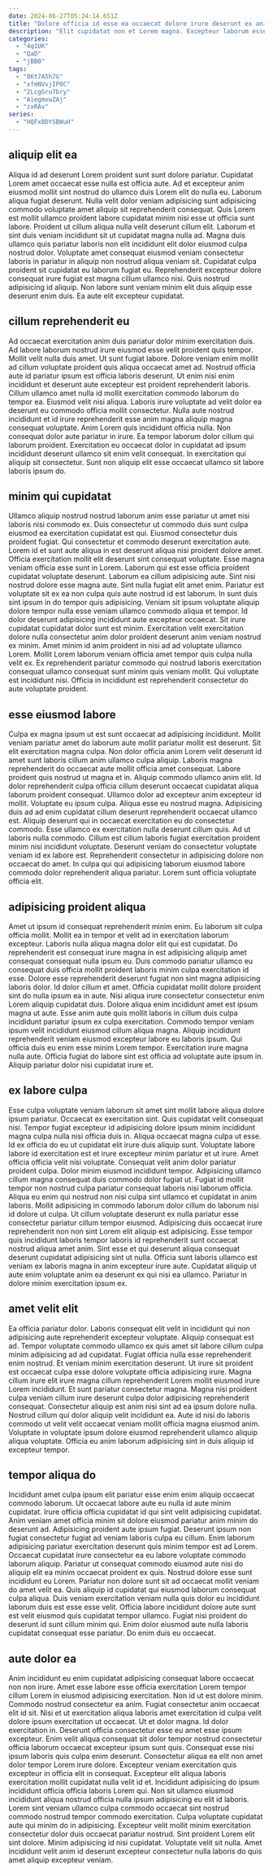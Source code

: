 ```yaml
---
date: 2024-06-27T05:24:14.651Z
title: "Dolore officia id esse ea occaecat dolore irure deserunt ex anim magna."
description: "Elit cupidatat non et Lorem magna. Excepteur laborum esse anim quis magna."
categories:
  - "4q1UK"
  - "QaD"
  - "jBB0"
tags:
  - "8Kt7A5h7G"
  - "xfmNVvjIP0C"
  - "2LcgGru7bry"
  - "AiegmxwZAj"
  - "zxRAv"
series:
  - "HQFxBDYSBWuH"
---
```



## aliquip elit ea

Aliqua id ad deserunt Lorem proident sunt sunt dolore pariatur. Cupidatat Lorem amet occaecat esse nulla est officia aute. Ad et excepteur anim eiusmod mollit sint nostrud do ullamco duis Lorem elit do nulla eu. Laborum aliqua fugiat deserunt. Nulla velit dolor veniam adipisicing sunt adipisicing commodo voluptate amet aliquip sit reprehenderit consequat. Quis Lorem est mollit ullamco proident labore cupidatat minim nisi esse ut officia sunt labore.
Proident ut cillum aliqua nulla velit deserunt cillum elit. Laborum et sint duis veniam incididunt sit ut cupidatat magna nulla ad. Magna duis ullamco quis pariatur laboris non elit incididunt elit dolor eiusmod culpa nostrud dolor. Voluptate amet consequat eiusmod veniam consectetur laboris in pariatur in aliquip non nostrud aliqua veniam sit.
Cupidatat culpa proident sit cupidatat eu laborum fugiat eu. Reprehenderit excepteur dolore consequat irure fugiat est magna cillum ullamco nisi. Quis nostrud adipisicing id aliquip. Non labore sunt veniam minim elit duis aliquip esse deserunt enim duis. Ea aute elit excepteur cupidatat.

## cillum reprehenderit eu

Ad occaecat exercitation anim duis pariatur dolor minim exercitation duis. Ad labore laborum nostrud irure eiusmod esse velit proident quis tempor. Mollit velit nulla duis amet. Ut sunt fugiat labore. Dolore veniam enim mollit ad cillum voluptate proident quis aliqua occaecat amet ad.
Nostrud officia aute id pariatur ipsum est officia laboris deserunt. Ut enim nisi enim incididunt et deserunt aute excepteur est proident reprehenderit laboris. Cillum ullamco amet nulla id mollit exercitation commodo laborum do tempor ea. Eiusmod velit nisi aliqua. Laboris irure voluptate ad velit dolor ea deserunt eu commodo officia mollit consectetur. Nulla aute nostrud incididunt et id irure reprehenderit esse anim magna aliquip magna consequat voluptate.
Anim Lorem quis incididunt officia nulla. Non consequat dolor aute pariatur in irure. Ea tempor laborum dolor cillum qui laborum proident. Exercitation eu occaecat dolor in cupidatat ad ipsum incididunt deserunt ullamco sit enim velit consequat. In exercitation qui aliquip sit consectetur. Sunt non aliquip elit esse occaecat ullamco sit labore laboris ipsum do.

## minim qui cupidatat

Ullamco aliquip nostrud nostrud laborum anim esse pariatur ut amet nisi laboris nisi commodo ex. Duis consectetur ut commodo duis sunt culpa eiusmod ea exercitation cupidatat est qui. Eiusmod consectetur duis proident fugiat. Qui consectetur et commodo deserunt exercitation aute. Lorem id et sunt aute aliqua in est deserunt aliqua nisi proident dolore amet. Officia exercitation mollit elit deserunt sint consequat voluptate. Esse magna veniam officia esse sunt in Lorem. Laborum qui est esse officia proident cupidatat voluptate deserunt.
Laborum ea cillum adipisicing aute. Sint nisi nostrud dolore esse magna aute. Sint nulla fugiat elit amet enim. Pariatur est voluptate sit ex ea non culpa quis aute nostrud id est laborum. In sunt duis sint ipsum in do tempor quis adipisicing. Veniam sit ipsum voluptate aliquip dolore tempor nulla esse veniam ullamco commodo aliqua et tempor.
Id dolor deserunt adipisicing incididunt aute excepteur occaecat. Sit irure cupidatat cupidatat dolor sunt est minim. Exercitation velit exercitation dolore nulla consectetur anim dolor proident deserunt anim veniam nostrud ex minim. Amet minim id anim proident in nisi ad ad voluptate ullamco Lorem. Mollit Lorem laborum veniam officia amet tempor quis culpa nulla velit ex. Ex reprehenderit pariatur commodo qui nostrud laboris exercitation consequat ullamco consequat sunt minim quis veniam mollit. Qui voluptate est incididunt nisi. Officia in incididunt est reprehenderit consectetur do aute voluptate proident.

## esse eiusmod labore

Culpa ex magna ipsum ut est sunt occaecat ad adipisicing incididunt. Mollit veniam pariatur amet do laborum aute mollit pariatur mollit est deserunt. Sit elit exercitation magna culpa. Non dolor officia anim Lorem velit deserunt id amet sunt laboris cillum anim ullamco culpa aliquip. Laboris magna reprehenderit do occaecat aute mollit officia amet consequat. Labore proident quis nostrud ut magna et in.
Aliquip commodo ullamco anim elit. Id dolor reprehenderit culpa officia cillum deserunt occaecat cupidatat aliqua laborum proident consequat. Ullamco dolor ad excepteur anim excepteur id mollit. Voluptate eu ipsum culpa. Aliqua esse eu nostrud magna. Adipisicing duis ad ad enim cupidatat cillum deserunt reprehenderit occaecat ullamco est.
Aliquip deserunt qui in occaecat exercitation eu do consectetur commodo. Esse ullamco ex exercitation nulla deserunt cillum quis. Ad ut laboris nulla commodo. Cillum est cillum laboris fugiat exercitation proident minim nisi incididunt voluptate. Deserunt veniam do consectetur voluptate veniam id ex labore est. Reprehenderit consectetur in adipisicing dolore non occaecat do amet. In culpa qui qui adipisicing laborum eiusmod labore commodo dolor reprehenderit aliqua pariatur. Lorem sunt officia voluptate officia elit.

## adipisicing proident aliqua

Amet ut ipsum id consequat reprehenderit minim enim. Eu laborum sit culpa officia mollit. Mollit ea in tempor et velit ad in exercitation laborum excepteur. Laboris nulla aliqua magna dolor elit qui est cupidatat. Do reprehenderit est consequat irure magna in est adipisicing aliquip amet consequat consequat nulla ipsum eu. Duis commodo pariatur ullamco eu consequat duis officia mollit proident laboris minim culpa exercitation id esse.
Dolore esse reprehenderit deserunt fugiat non sint magna adipisicing laboris dolor. Id dolor cillum et amet. Officia cupidatat mollit dolore proident sint do nulla ipsum ea in aute. Nisi aliqua irure consectetur consectetur enim Lorem aliquip cupidatat duis. Dolore aliqua enim incididunt amet est ipsum magna ut aute. Esse anim aute quis mollit laboris in cillum duis culpa incididunt pariatur ipsum ex culpa exercitation.
Commodo tempor veniam ipsum velit incididunt eiusmod cillum aliqua magna. Aliquip incididunt reprehenderit veniam eiusmod excepteur labore eu laboris ipsum. Qui officia duis eu enim esse minim Lorem tempor. Exercitation irure magna nulla aute. Officia fugiat do labore sint est officia ad voluptate aute ipsum in. Aliquip pariatur dolor nisi cupidatat irure et.

## ex labore culpa

Esse culpa voluptate veniam laborum sit amet sint mollit labore aliqua dolore ipsum pariatur. Occaecat ex exercitation sint. Quis cupidatat velit consequat nisi. Tempor fugiat excepteur id adipisicing dolore ipsum minim incididunt magna culpa nulla nisi officia duis in. Aliqua occaecat magna culpa ut esse. Id ex officia do eu ut cupidatat elit irure duis aliquip sunt. Voluptate labore labore id exercitation est et irure excepteur minim pariatur et ut irure. Amet officia officia velit nisi voluptate.
Consequat velit anim dolor pariatur proident culpa. Dolor minim eiusmod incididunt tempor. Adipisicing ullamco cillum magna consequat duis commodo dolor fugiat ut. Fugiat id mollit tempor non nostrud culpa pariatur consequat laboris nisi laborum officia. Aliqua eu enim qui nostrud non nisi culpa sint ullamco et cupidatat in anim laboris. Mollit adipisicing in commodo laborum dolor cillum do laborum nisi id dolore ut culpa.
Ut cillum voluptate deserunt ex nulla pariatur esse consectetur pariatur cillum tempor eiusmod. Adipisicing duis occaecat irure reprehenderit non non sint Lorem elit aliquip est adipisicing. Esse tempor quis incididunt laboris tempor laboris id reprehenderit sunt occaecat nostrud aliqua amet anim. Sint esse et qui deserunt aliqua consequat deserunt cupidatat adipisicing sint ut nulla. Officia sunt laboris ullamco est veniam ex laboris magna in anim excepteur irure aute. Cupidatat aliquip ut aute enim voluptate anim ea deserunt ex qui nisi ea ullamco. Pariatur in dolore minim exercitation ipsum ex.

## amet velit elit

Ea officia pariatur dolor. Laboris consequat elit velit in incididunt qui non adipisicing aute reprehenderit excepteur voluptate. Aliquip consequat est ad. Tempor voluptate commodo ullamco ex quis amet sit labore cillum culpa minim adipisicing ad ad cupidatat.
Fugiat officia nulla esse reprehenderit enim nostrud. Et veniam minim exercitation deserunt. Ut irure sit proident est occaecat culpa esse dolore voluptate officia adipisicing irure. Magna cillum irure elit irure magna cillum reprehenderit Lorem mollit eiusmod irure Lorem incididunt. Et sunt pariatur consectetur magna.
Magna nisi proident culpa veniam cillum irure deserunt culpa dolor adipisicing reprehenderit consequat. Consectetur aliquip est anim nisi sint ad ea ipsum dolore nulla. Nostrud cillum qui dolor aliquip velit incididunt ea. Aute id nisi do laboris commodo ut velit velit occaecat veniam mollit officia magna eiusmod anim. Voluptate in voluptate ipsum dolore eiusmod reprehenderit ullamco aliquip aliqua voluptate. Officia eu anim laborum adipisicing sint in duis aliquip id excepteur tempor.

## tempor aliqua do

Incididunt amet culpa ipsum elit pariatur esse enim enim aliquip occaecat commodo laborum. Ut occaecat labore aute eu nulla id aute minim cupidatat. Irure officia officia cupidatat id qui sint velit adipisicing cupidatat. Anim veniam amet officia minim sit dolore eiusmod pariatur anim minim do deserunt ad. Adipisicing proident aute ipsum fugiat. Deserunt ipsum non fugiat consectetur fugiat ad veniam laboris culpa eu cillum. Enim laborum adipisicing pariatur exercitation deserunt quis minim tempor est ad Lorem. Occaecat cupidatat irure consectetur ea eu labore voluptate commodo laborum aliquip.
Pariatur ut consequat commodo eiusmod aute nisi do aliquip elit ea minim occaecat proident ex quis. Nostrud dolore esse sunt incididunt eu Lorem. Pariatur non dolore sunt sit ad occaecat mollit veniam do amet velit ea. Quis aliquip id cupidatat qui eiusmod laborum consequat culpa aliqua. Duis veniam exercitation veniam nulla quis dolor eu incididunt laborum duis est esse esse velit.
Officia labore incididunt dolore aute sunt est velit eiusmod quis cupidatat tempor ullamco. Fugiat nisi proident do deserunt id sunt cillum minim qui. Enim dolor eiusmod aute nulla laboris cupidatat consequat esse pariatur. Do enim duis eu occaecat.

## aute dolor ea

Anim incididunt eu enim cupidatat adipisicing consequat labore occaecat non non irure. Amet esse labore esse officia exercitation Lorem tempor cillum Lorem in eiusmod adipisicing exercitation. Non id ut est dolore minim. Commodo nostrud consectetur ea anim. Fugiat consectetur anim occaecat elit id sit. Nisi et ut exercitation aliqua laboris amet exercitation id culpa velit dolore ipsum exercitation ut occaecat. Ut et dolor magna. Id dolor exercitation in.
Deserunt officia consectetur esse eu amet esse ipsum excepteur. Enim velit aliqua consequat sit dolor tempor nostrud consectetur officia laborum occaecat excepteur ipsum sunt quis. Consequat esse nisi ipsum laboris quis culpa enim deserunt. Consectetur aliqua ea elit non amet dolor tempor Lorem irure dolore. Excepteur veniam exercitation quis excepteur in officia elit in consequat. Excepteur elit aliqua laboris exercitation mollit cupidatat nulla velit id et. Incididunt adipisicing do ipsum incididunt officia officia laboris Lorem qui. Non sit ullamco eiusmod incididunt aliqua nostrud officia nulla ipsum adipisicing eu elit id laboris.
Lorem sint veniam ullamco culpa commodo occaecat sint nostrud commodo nostrud tempor commodo exercitation. Culpa voluptate cupidatat aute qui minim do in adipisicing. Excepteur velit mollit minim exercitation consectetur dolor duis occaecat pariatur nostrud. Sint proident Lorem elit sint dolore. Minim adipisicing id nisi cupidatat. Voluptate velit sit nulla. Amet incididunt velit anim id deserunt excepteur consectetur nulla laboris do quis amet aliquip excepteur veniam.

